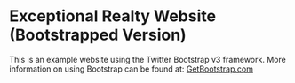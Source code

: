 # Exceptional Realty Website (Bootstrapped Version)
This is an example website using the Twitter Bootstrap v3 framework.
More information on using Bootstrap can be found at: [GetBootstrap.com](http://getbootstrap.com)
